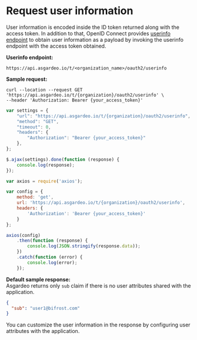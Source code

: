 # Request user information

User information is encoded inside the ID token returned along with the access token. In addition to that, OpenID Connect provides [userinfo endpoint](https://openid.net/specs/openid-connect-core-1_0.html#UserInfo) to obtain user
information as a payload by invoking the userinfo endpoint with the access token obtained.

**Userinfo endpoint:**

``` no-line-numbers
https://api.asgardeo.io/t/<organization_name>/oauth2/userinfo
```

**Sample request:**

<CodeGroup>
<CodeGroupItem title="cURL" active>

``` 
curl --location --request GET 'https://api.asgardeo.io/t/{organization}/oauth2/userinfo' \
--header 'Authorization: Bearer {your_access_token}'
```

</CodeGroupItem>

<CodeGroupItem title="JavaScript - jQuery">

```js
var settings = {
    "url": "https://api.asgardeo.io/t/{organization}/oauth2/userinfo",
    "method": "GET",
    "timeout": 0,
    "headers": {
        "Authorization": "Bearer {your_access_token}"
    },
};

$.ajax(settings).done(function (response) {
    console.log(response);
});
```

</CodeGroupItem>

<CodeGroupItem title="Nodejs - Axios">

```js
var axios = require('axios');

var config = {
    method: 'get',
    url: 'https://api.asgardeo.io/t/{organization}/oauth2/userinfo',
    headers: {
        'Authorization': 'Bearer {your_access_token}'
    }
};

axios(config)
    .then(function (response) {
        console.log(JSON.stringify(response.data));
    })
    .catch(function (error) {
        console.log(error);
    });
```

</CodeGroupItem>
</CodeGroup>

**Default sample response:**  
Asgardeo returns only `sub` claim if there is no user attributes shared with the application.

```json no-line-numbers
{
  "sub": "user1@bifrost.com"
}
```

You can customize the user information in the response by <a :href="$withBase('/guides/applications/user-attributes/enable-attributes-for-oidc-app/')">configuring user attributes</a> with the application.
<br>
